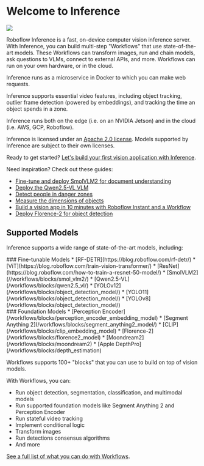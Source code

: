 # Welcome to Inference

![](https://github.com/roboflow/inference/raw/main/banner.png?raw=true)

Roboflow Inference is a fast, on-device computer vision inference server. With Inference, you can build multi-step "Workflows" that use state-of-the-art models. These Workflows can transform images, run and chain models, ask questions to VLMs, connect to external APIs, and more. Workflows can run on your own hardware, or in the cloud.

Inference runs as a microservice in Docker to which you can make web requests.

Inference supports essential video features, including object tracking, outlier frame detection (powered by embeddings), and tracking the time an object spends in a zone.

Inference runs both on the edge (i.e. on an NVIDIA Jetson) and in the cloud (i.e. AWS, GCP, Roboflow).

Inference is licensed under an [Apache 2.0 license](https://github.com/roboflow/inference/). Models supported by Inference are subject to their own licenses.

Ready to get started? [Let's build your first vision application with Inference](/start/getting-started.md).

Need inspiration? Check out these guides:

- [Fine-tune and deploy SmolVLM2 for document understanding](https://www.youtube.com/watch?v=qLPInUmH9xE)
- [Deploy the Qwen2.5-VL VLM](https://www.youtube.com/watch?v=3PIDMhvwZd8)
- [Detect people in danger zones](https://www.youtube.com/watch?v=1N8JKCqR5Xg)
- [Measure the dimensions of objects](https://www.youtube.com/watch?v=FQY7TSHfZeI)
- [Build a vision app in 10 minutes with Roboflow Instant and a Workflow](https://www.youtube.com/watch?v=aPxlImNxj5A)
- [Deploy Florence-2 for object detection](https://www.youtube.com/watch?v=_u53TxShLsk)

## Supported Models
Inference supports a wide range of state-of-the-art models, including:

<div class="grid" markdown style="grid-template-columns: 1fr 1fr !important;">
<div markdown>
### Fine-tunable Models
* [RF-DETR](https://blog.roboflow.com/rf-detr/)
* [ViT](https://blog.roboflow.com/train-vision-transformer/)
* [ResNet](https://blog.roboflow.com/how-to-train-a-resnet-50-model/)
* [SmolVLM2](//workflows/blocks/smol_vlm2/)
* [Qwen2.5-VL](/workflows/blocks/qwen2.5_vl/)
* [YOLOv12](/workflows/blocks/object_detection_model/)
* [YOLO11](/workflows/blocks/object_detection_model/)
* [YOLOv8](/workflows/blocks/object_detection_model/)
</div>
<div markdown>
### Foundation Models 
* [Perception Encoder](/workflows/blocks/perception_encoder_embedding_model)
* [Segment Anything 2](/workflows/blocks/segment_anything2_model/)
* [CLIP](/workflows/blocks/clip_embedding_model)
* [Florence-2](/workflows/blocks/florence2_model)
* [Moondream2](/workflows/blocks/moondream2)
* [Apple DepthPro](/workflows/blocks/depth_estimation)
</div>
</div>

Workflows supports 100+ "blocks" that you can use to build on top of vision models.

With Workflows, you can:

* Run object detection, segmentation, classification, and multimodal models
* Run supported foundation models like Segment Anything 2 and Perception Encoder
* Run stateful video tracking
* Implement conditional logic
* Transform images
* Run detections consensus algorithms
* And more

[See a full list of what you can do with Workflows](/workflows/tutorials).